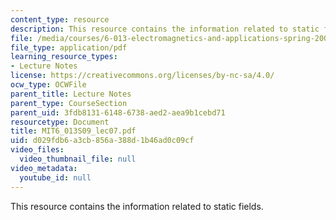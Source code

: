 ```yaml
---
content_type: resource
description: This resource contains the information related to static fields.
file: /media/courses/6-013-electromagnetics-and-applications-spring-2009/d029fdb6a3cb856a388d1b46ad0c09cf_MIT6_013S09_lec07.pdf
file_type: application/pdf
learning_resource_types:
- Lecture Notes
license: https://creativecommons.org/licenses/by-nc-sa/4.0/
ocw_type: OCWFile
parent_title: Lecture Notes
parent_type: CourseSection
parent_uid: 3fdb8131-6148-6738-aed2-aea9b1cebd71
resourcetype: Document
title: MIT6_013S09_lec07.pdf
uid: d029fdb6-a3cb-856a-388d-1b46ad0c09cf
video_files:
  video_thumbnail_file: null
video_metadata:
  youtube_id: null
---
```

This resource contains the information related to static fields.